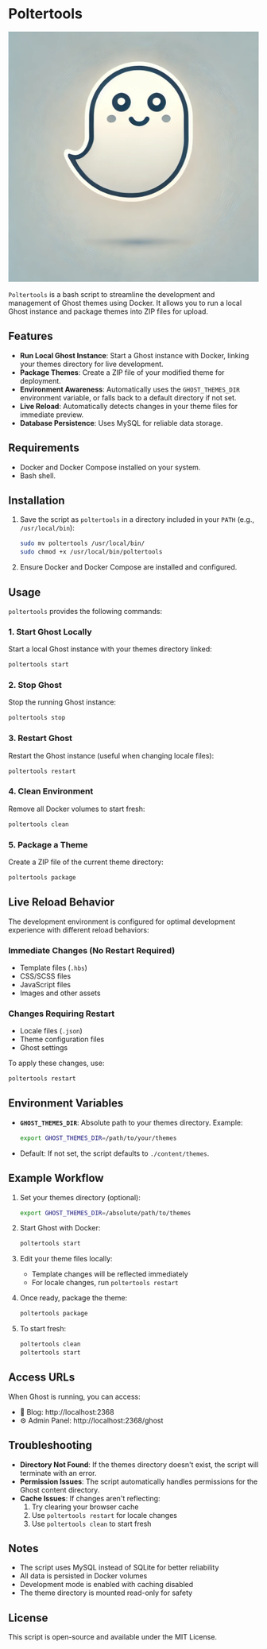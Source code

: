 # Poltertools

![Poltertools Logo](./logo.webp)

`Poltertools` is a bash script to streamline the development and management of Ghost themes using Docker. It allows you to run a local Ghost instance and package themes into ZIP files for upload.

## Features

- **Run Local Ghost Instance**: Start a Ghost instance with Docker, linking your themes directory for live development.
- **Package Themes**: Create a ZIP file of your modified theme for deployment.
- **Environment Awareness**: Automatically uses the `GHOST_THEMES_DIR` environment variable, or falls back to a default directory if not set.
- **Live Reload**: Automatically detects changes in your theme files for immediate preview.
- **Database Persistence**: Uses MySQL for reliable data storage.

## Requirements

- Docker and Docker Compose installed on your system.
- Bash shell.

## Installation

1. Save the script as `poltertools` in a directory included in your `PATH` (e.g., `/usr/local/bin`):
   ```bash
   sudo mv poltertools /usr/local/bin/
   sudo chmod +x /usr/local/bin/poltertools
   ```

2. Ensure Docker and Docker Compose are installed and configured.

## Usage

`poltertools` provides the following commands:

### 1. Start Ghost Locally
Start a local Ghost instance with your themes directory linked:
```bash
poltertools start
```

### 2. Stop Ghost
Stop the running Ghost instance:
```bash
poltertools stop
```

### 3. Restart Ghost
Restart the Ghost instance (useful when changing locale files):
```bash
poltertools restart
```

### 4. Clean Environment
Remove all Docker volumes to start fresh:
```bash
poltertools clean
```

### 5. Package a Theme
Create a ZIP file of the current theme directory:
```bash
poltertools package
```

## Live Reload Behavior

The development environment is configured for optimal development experience with different reload behaviors:

### Immediate Changes (No Restart Required)
- Template files (`.hbs`)
- CSS/SCSS files
- JavaScript files
- Images and other assets

### Changes Requiring Restart
- Locale files (`.json`)
- Theme configuration files
- Ghost settings

To apply these changes, use:
```bash
poltertools restart
```

## Environment Variables

- **`GHOST_THEMES_DIR`**: Absolute path to your themes directory. Example:
  ```bash
  export GHOST_THEMES_DIR=/path/to/your/themes
  ```
- Default: If not set, the script defaults to `./content/themes`.

## Example Workflow

1. Set your themes directory (optional):
   ```bash
   export GHOST_THEMES_DIR=/absolute/path/to/themes
   ```

2. Start Ghost with Docker:
   ```bash
   poltertools start
   ```

3. Edit your theme files locally:
   - Template changes will be reflected immediately
   - For locale changes, run `poltertools restart`

4. Once ready, package the theme:
   ```bash
   poltertools package
   ```

5. To start fresh:
   ```bash
   poltertools clean
   poltertools start
   ```

## Access URLs

When Ghost is running, you can access:
- 📝 Blog: http://localhost:2368
- ⚙️ Admin Panel: http://localhost:2368/ghost

## Troubleshooting

- **Directory Not Found**: If the themes directory doesn't exist, the script will terminate with an error.
- **Permission Issues**: The script automatically handles permissions for the Ghost content directory.
- **Cache Issues**: If changes aren't reflecting:
  1. Try clearing your browser cache
  2. Use `poltertools restart` for locale changes
  3. Use `poltertools clean` to start fresh

## Notes

- The script uses MySQL instead of SQLite for better reliability
- All data is persisted in Docker volumes
- Development mode is enabled with caching disabled
- The theme directory is mounted read-only for safety

## License

This script is open-source and available under the MIT License.

